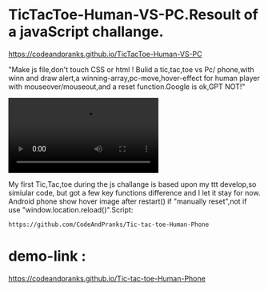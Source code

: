 # TicTacToe-Human-VS-PC.Resoult of a javaScript challange.
https://codeandpranks.github.io/TicTacToe-Human-VS-PC

"Make js file,don't touch CSS or html ! Bulid a tic,tac,toe vs Pc/
phone,with winn and draw alert,a winning-array,pc-move,hover-effect for human player with mouseover/mouseout,and a reset function.Google is ok,GPT NOT!"

![Video:my final resoult](https://github.com/CodeAndPranks/TicTacToe-Human-VS-PC/raw/main/ttt.mp4)

My first Tic,Tac,toe during the js challange is based upon my ttt develop,so simiular code, but got a few key functions difference and I let it stay for now.
Android phone show hover image after restart() if "manually reset",not if use "window.location.reload()".Script:
```
https://github.com/CodeAndPranks/Tic-tac-toe-Human-Phone
```
# demo-link :
https://codeandpranks.github.io/Tic-tac-toe-Human-Phone
